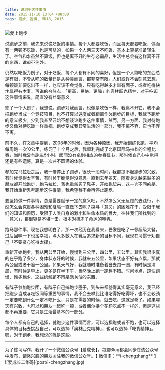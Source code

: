 ```yaml
---
title: 说跑步这件事情
date: 2015-11-10 13:04 +08:00
tags: 跑步, 習慣, MD18, 2015
---
```


![愛上跑步](post/paobu.jpg)

说跑步之前，我先来说说吃饭的事情。每个人都要吃饭，而且每天都要吃饭，偶而有一两顿不吃饭，也是可以的，如果一个人两三天不吃饭，基本上算是准备轻生了。空气和水虽然不算饭，但也是离不开的生存必需品，生活中总会有这样离不开的东西，谁都不例外。

仍然以吃饭为例子，对于吃饭，每个人都有不同的喜好，但是一个人能吃的东西总是有限，不管从吃的数量还是从种类而言，都非常有限。人们或许不会刻意去想，每顿饭非要吃出不一样，也应该不会觉得，只有吃得越多才越有面子，或者吃得快才显得有本事。再说的夸张点，「更高、更快、更强」的奥林匹克精神，对于吃饭这件事情来说，简直没有丝毫意义。

兜了一个大圈子，我想说，跑步对我而言，也像是吃饭一样，我离不开它，我不会把跑步当成一个竞技项目，也不打算以速度或者距离作为跑步的目标，我赋予跑步的意义极少，少到我甚至开始不想谈论跑步这件事情，然而，另一方面，我对待跑步又像对待吃饭一样重视，跑步变成我日常生活的一部分，我不离不弃，它也不弃不离。

前不久，在文章中提到，2008年的时候，因为各种原因，我开始训练长跑，平均每周跑一次10公里，练习了十个月之后，我顺利完成了北京国际马拉松的全程比赛，当时我没有跑进5小时，因而没有拿到相应的参赛证书，那时候自己心中觉得还是有些遗憾，算是一次并不圆满的体验。

参加完马拉松之后，我一度停止了跑步，很长一段时间，我都提不起跑步的兴致，有时候觉得太辛苦，有时候干脆觉得没意思。直到去年春天，随着身边越来越多的朋友都开始跑步、跑马拉松，我也重新买了鞋子，开始跑起来，这一次不同的是，我开始重新思考跑步这件事情，我希望我不会再停止跑步。

要坚持做一件事情，总是需要赋予一定的意义吧，不然怎么义无反顾的去践行，不然怎么会克服各种困难和阻隔一直做下去呢？探寻「意义」的困难在于，受限于我们的知识和阅历，受限于人类自身的渺小和生命本质的博大，往往我们所找到的「意义」，都很容易不堪一击，根本对抗不了命运的嘲弄。

跑马那件事，现在我想明白了，那一次经历在我看来，更像是吃了一顿超级大餐，过后回味一下也蛮幸福，与大多数人在赛后追求新的目标不同，我现在习惯于劝自己「不要贪心吃得太撑」。

重新开始跑步，我从两公里开始，慢慢到三公里，四公里，五公里。其实我很少真的在乎跑了多少，身体状态好的时候，我就来五公里，如果状态不好有点累，那就两公里或者干脆一公里。如果天气好，我就随时准备着出去跑一圈，有时候是清晨，有时候是早上，更多是在半下午，当然晚上跑一跑也不错。时间地点，跑快跑慢，跑多跑少，这些统统都不再是我关注的东西。

有阵子参加跑步团，有阵子自己搞跑步圈子，到头来都觉得其实毫无意义，我已经把跑步当成与吃饭同等重要的事情，我不会去攀比比谁吃得好吃得坏，也不会较劲一定要吃到什么一定不吃什么，只是在需要的时候，就去吃，这就足够了。如果哪天有兴致，也可以和朋友一起吃一顿，或者偶尔换个花样吃点不一样的，但是这些都不再重要，它只是生活最基本的一部分。

每个人都有自己的选择，就跑步这件事情而言，可以选择跑或者不跑，也可以选择具体的目标去挑战自己，可以选择「奥林匹克精神」，也可以选择「吃货精神」。嗯，对于跑步，我想说的就是这些。

***
<span class="footnotes">
为了练习写作，我开了一个微信公众号【爱成长】，每篇Blog都会同步在该公众号中发布，请感兴趣的朋友关注我的微信公众号。【 微信ID：**i-chengzhang** 】<br />
![爱成长二维码](post/i-chengzhang.jpg)
</span>